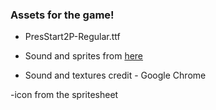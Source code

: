 ### Assets for the game!

- PresStart2P-Regular.ttf


- Sound and sprites from [here](https://source.chromium.org/chromium/chromium/src/+/master:components/neterror/OWNERS?originalUrl=https:%2F%2Fcs.chromium.org%2F)

- Sound and textures credit - Google Chrome

-icon from the spritesheet
